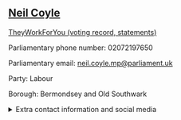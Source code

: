 ## <a href="https://members.parliament.uk/member/4368/contact">Neil Coyle</a>

<a href="https://www.theyworkforyou.com/mp/25326/neil_coyle/bermondsey_and_old_southwark">TheyWorkForYou (voting record, statements)</a> 

Parliamentary phone number: 02072197650 

Parliamentary email: neil.coyle.mp@parliament.uk 

Party: Labour 

Borough: Bermondsey and Old Southwark 

<details><summary>Extra contact information and social media</summary> 
<li>Website: https://neilcoyle.laboursites.org/</li>
<li>Twitter: https://twitter.com/coyleneil</li>
<li>Constituency office phone number: 02072324640</li>
<li>Constituency office email:</li>
<li>Facebook:</li>
<li>Instagram:</li>
<li>Youtube:</li>
<li>Linkedin:</li>
<li>Government department phone number:</li>
<li>Government department email:</li>
<li>Threads:</li>
<li>Party office phone number:</li>
<li>Party office email:</li>
<li>Tiktok:</li>
</details>